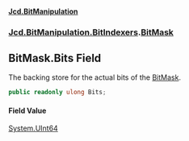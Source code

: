 #### [Jcd.BitManipulation](index.md 'index')
### [Jcd.BitManipulation.BitIndexers](Jcd.BitManipulation.BitIndexers.md 'Jcd.BitManipulation.BitIndexers').[BitMask](Jcd.BitManipulation.BitIndexers.BitMask.md 'Jcd.BitManipulation.BitIndexers.BitMask')

## BitMask.Bits Field

The backing store for the actual bits of the [BitMask](Jcd.BitManipulation.BitIndexers.BitMask.md 'Jcd.BitManipulation.BitIndexers.BitMask').

```csharp
public readonly ulong Bits;
```

#### Field Value
[System.UInt64](https://docs.microsoft.com/en-us/dotnet/api/System.UInt64 'System.UInt64')